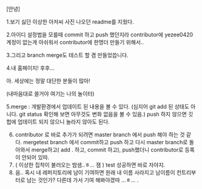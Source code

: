 [안녕]

1.보기 싫던 이상한 아저씨 사진 나오던 readme를 지웠다.

2.아이디 설정법을 모를때 commit 하고 push 했던지라 contributor에 yezee0420계정이 없는게 아쉬워서 contributor에 한명더 만들기 위해서..

3.그리고 branch merge도 테스트 할 겸 만들었씁니다.

4.내 홈페이지! 후후... 

아. 세상에는 정말 대단한 분들이 많아! 

(내마음대로 쓸거야 여기는 나의 놀이터)

5.merge : 개발환경에서 업데이트 된 내용을 볼 수 있다. (심지어 git add 된 상태도 아니다. git status 확인해 보면 아무것도 변화 없음을 볼 수 있음.) push 하지 않으면 깃헙에 업데이트 되지 않으니 놀라지 않아도 된다. 

6. contributor 로 바로 추가가 되려면 master branch 에서 push 해야 하는 것 같다. mergetest branch 에서 commit하고 push 하고 다시 master branch로 돌아와서 merge하고(  add . 하고, commit 하고),  push했더니 contributor로 등록이 안되어 있따. 
7. ( 이상한 집착이 불러오는 밤샘..ㅎ... 잼 ) test 성공하면 바로 자야지. 
8. 음.. 혹시 내 레퍼지토리에 남이 기여하면 원래 내 이름 사라지고 남이름이 컨트리부터로 남는 것인가? 다른데 가서 기여 해봐야겠따 ...ㅎ... .
